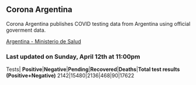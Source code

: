 ## Corona Argentina 

Corona Argentina publishes COVID testing data from Argentina using official goverment data.

[Argentina - Ministerio de Salud](https://www.argentina.gob.ar/coronavirus/informe-diario)

### Last updated on Sunday, April 12th at 11:00pm

Tests|
**Positive**|**Negative**|**Pending**|**Recovered**|**Deaths**|**Total test results (Positive+Negative)**
2142|15480|2136|468|90|17622





